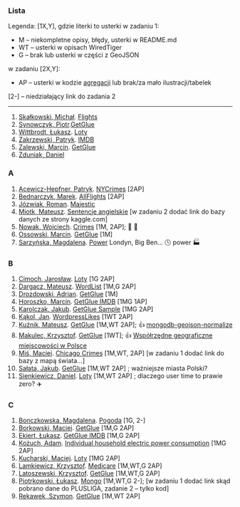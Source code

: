 ### Lista

Legenda: [1X,Y], gdzie literki to usterki w zadaniu 1:

* M – niekompletne opisy, błędy, usterki w README.md
* WT – usterki w opisach WiredTiger
* G – brak lub usterki w części z GeoJSON

w zadaniu [2X,Y]:

* AP – usterki w kodzie [agregacji](Aggregations_2.6.md)
  lub brak/za mało ilustracji/tabelek

[2-] – niedziałający link do zadania 2


----

1. [Skałkowski, Michał](https://github.com/Michaldwadwa/nosql). [Flights](https://github.com/Michaldwadwa/nosql2)
1. [Synowczyk, Piotr](https://github.com/psynowczyk/tnosql).[GetGlue](https://github.com/psynowczyk/tnosql2)
1. [Wittbrodt, Łukasz](https://bitbucket.org/lukasz978/nosql). [Loty](https://bitbucket.org/lukasz978/nosql/zad2.md)
1. [Zakrzewski, Patryk](https://github.com/zakrzes/Technologie-NoSQL). [IMDB](https://github.com/zakrzes/Technologie-NoSQL/blob/master/Zadanie%202.md)
1. [Zalewski, Marcin](https://github.com/mzalewskiug/nosql-uczelnia/blob/master/zadanie1.md). [GetGlue](https://github.com/mzalewskiug/nosql-uczelnia/blob/master/zadanie2.md)
1. [Zduniak, Daniel](https://github.com/dzduniak/NoSQL)


### A

1. [Acewicz-Hepfner, Patryk](https://github.com/pacewicz/NoSQLWB/blob/master/Zad1.md). [NYCrimes](https://github.com/pacewicz/NoSQLWB/blob/master/Zad2.md) [2AP]
1. [Bednarczyk, Marek](https://github.com/mbednarczyk/nosql_lab). [AllFlights](https://github.com/mbednarczyk/nosql_lab/tree/master/ex2) [2AP]
1. [Józwiak, Roman](https://github.com/gruchanet/nosql_experiments/blob/master/solutions/exercise1.md). [Majestic](https://github.com/gruchanet/nosql_experiments/blob/master/solutions/exercise2.md)
1. [Miotk, Mateusz](https://github.com/miotek32/NoSQL). [Sentencje angielskie](https://github.com/miotek32/NoSQL---Exercise2) \[w zadaniu 2 dodać link do bazy danych ze strony kaggle.com]
1. [Nowak, Wojciech](https://github.com/YoungCoder/agregacje3). [Crimes](https://github.com/YoungCoder/agregacje3) [1M, 2AP];
   :car: :police_car:
1. [Ossowski, Marcin](https://github.com/mossowski/NoSQL-lab/blob/master/zad1.md). [GetGlue](https://github.com/mossowski/NoSQL-lab/blob/master/zad2.md) [1M]
1. [Sarzyńska, Magdalena](https://github.com/Madzia/NoSQL_UG/blob/master/zad1.md). [Power](https://github.com/Madzia/NoSQL_UG/blob/master/zad2.md)
   Londyn, Big Ben… :clock4: power :factory:


### B

1. [Cimoch, Jarosław](https://github.com/jcimoch/noSQL-labs). [Loty](https://github.com/jcimoch/noSQL-labs#zad-2) [1G 2AP]
1. [Dargacz, Mateusz](https://github.com/mateuszdargacz/noSQL-aggregation). [WordList](https://github.com/mateuszdargacz/nosql_aggregation_2) [1M,G 2AP]
1. [Drozdowski, Adrian](https://github.com/adrozdowski/NoSQL/blob/master/Zadanie1.md). [GetGlue](https://github.com/adrozdowski/NoSQL/blob/master/Zadanie2.md) [1M]
1. [Horoszko, Marcin](https://github.com/cinkonaap/nosql/blob/master/zad1/rozwiazanie.md). [GetGlue IMDB](https://github.com/cinkonaap/nosql/blob/master/zad2/rozwiazanie.md) [1MG 1AP]
1. [Karolczak, Jakub](https://github.com/Taureli/NoSQL1/blob/master/Zadanie1/README.md). [GetGlue Sample](https://github.com/Taureli/NoSQL1/blob/master/Zadanie2/README.md) [1MG 2AP]
1. [Kąkol, Jan](https://bitbucket.org/Jankkol/nosqlzad1). [WordpressLikes](https://bitbucket.org/Jankkol/nosqlzad2) [1WT 2AP]
1. [Kuźnik, Mateusz](https://github.com/Misiek92/NoSQL1/blob/master/zadanie1.md). [GetGlue](https://github.com/Misiek92/NoSQL1/blob/master/zadanie2.md) [1M,WT 2AP];
   :+1: [mongodb-geojson-normalize](https://www.npmjs.org/package/mongodb-geojson-normalize)
1. [Makulec, Krzysztof](https://bitbucket.org/gokus/nosql/). [GetGlue](https://bitbucket.org/gokus/nosql/src/12c8f371c874879d92f1f242807735f0d3347215/zadanie_2.md) [1WT];
   :+1: [Współrzędne geograficzne miejscowości w Polsce](http://astrowiki.eu/index.php?title=Wsp%C3%B3%C5%82rz%C4%99dne_geograficzne_miejscowo%C5%9Bci_w_Polsce)
1. [Miś, Maciej](https://github.com/MacMisDev/nosql). [Chicago Crimes](https://github.com/MacMisDev/nosql) [1M,WT, 2AP] \[w zadaniu 1 dodać link do bazy z mapą świata…]
1. [Sałata, Jakub](https://github.com/jsalata/NoSQL/blob/master/zadanie1.md). [GetGlue](https://github.com/jsalata/NoSQL/blob/master/zadanie2.md) [1M,WT 2AP] ; ważniejsze miasta Polski?
1. [Sienkiewicz, Daniel](https://github.com/henio180/NoSQL). [Loty](https://github.com/henio180/NoSQL2) [1M,WT 2AP] ; dlaczego user time to prawie zero? :airplane:


### C

1. [Bonczkowska, Magdalena](https://github.com/mbonczkowska/NoSQLzadanie). [Pogoda](https://github.com/mbonczkowska/NoSQLzadanie/blob/master/Zadanie2.md) [1G, 2-]
1. [Borkowski, Maciej](https://github.com/maciekBorkowski/TrainMongoDB). [GetGlue](https://github.com/maciekBorkowski/GetGlue) [1M,G 2AP]
1. [Ekiert, Łukasz](https://github.com/lekiert/nosql/blob/master/zad1.md). [GetGlue IMDB](https://github.com/lekiert/nosql/blob/master/zad2.md) [1M,G 2AP]
1. [Kożuch, Adam](https://bitbucket.org/AdamKozuch/zadanie1/src). [Individual household electric power consumption](https://bitbucket.org/AdamKozuch/zadanie2/src/ef3eec83df456b7c271a3b36631e3eafc3b78f2c?at=master) [1MG 2AP]
1. [Kucharski, Maciej](https://github.com/Maciekek/noSQL). [Loty](https://github.com/Maciekek/noSQL/tree/master/zad2) [1MG 2AP]
1. [Lamkiewicz, Krzysztof](https://github.com/KLamkiewicz/NoSql/blob/master/Lab1.md). [Medicare](https://github.com/KLamkiewicz/NoSql/blob/master/Lab2.md) [1M,WT,G 2AP]
1. [Latoszewski, Krzysztof](https://github.com/klatoszewski/nosql/blob/master/Zadanie_1.md). [GetGlue](https://github.com/klatoszewski/nosql/blob/master/Zadanie_2.md) [1M,WT,G 2AP]
1. [Piotrkowski, Łukasz](https://bitbucket.org/lpiotrkowski/mongo). [Mongo](https://bitbucket.org/lpiotrkowski/mongo/src/326b0f3f1458769947469054b30384e10a279e98/zadanie2/?at=master)
   [1M,WT,G 2-]; \[w zadaniu 1 dodać link skąd pobrano dane do PLUSLIGA, zadanie 2 – tylko kod]
1. [Rękawek, Szymon](https://github.com/waveq/nosqlUG/blob/master/Zad1.md). [GetGlue](https://github.com/waveq/nosqlUG/blob/master/Zad2.md) [1M,WT 2AP]
